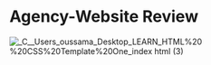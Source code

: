 # Agency-Website Review

![_C__Users_oussama_Desktop_LEARN_HTML%20 %20CSS%20Template%20One_index html (3)](https://user-images.githubusercontent.com/121496478/209811571-b5098869-fd86-4840-8027-3151355da30c.png)
